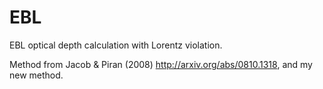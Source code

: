 # EBL
EBL optical depth calculation with Lorentz violation.

Method from Jacob & Piran (2008) http://arxiv.org/abs/0810.1318, and my new method.
